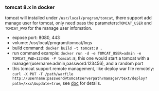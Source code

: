 ### tomcat 8.x in docker

tomcat will installed under `/usr/local/program/tomcat`, there support add manage user for tomcat, only need pass the parameters:`TOMCAT_USER` and `TOMCAT_PWD` for the manage user infomation.

* expose port: 8080, 443
* volume: /usr/local/program/tomcat/logs
* build command: `docker build -t tomcat:8 .`
* run command example: `docker run -d -e TOMCAT_USER=admin -e TOMCAT_PWD=123456 -P tomcat:8`, this one would start a tomcat with a manager(username:admin,password:123456), and a random port
* this tomcat support remote management, like deploy war file remotely: `curl -X PUT -T /path/warfile http://username:password@tomcatserverpath/manager/text/deploy?path=/xxx\&update=true`, see [doc](https://tomcat.apache.org/tomcat-8.0-doc/manager-howto.html) for details.

